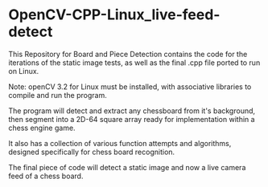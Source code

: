 # OpenCV-CPP-Linux_live-feed-detect
This Repository for Board and Piece Detection contains the code for the iterations of the static image tests, 
as well as the final .cpp file ported to run on Linux.

Note: openCV 3.2 for Linux must be installed, with associative libraries to compile and run the program.

The program will detect and extract any chessboard from it's background, then segment into a 2D-64 square array
ready for implementation within a chess engine game. 

It also has a collection of various function attempts and algorithms, designed specifically for chess board recognition.

The final piece of code will detect a static image and now a live camera feed of a chess board.
